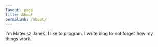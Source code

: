```yaml
---
layout: page
title: About
permalink: /about/
---
```


I'm Mateusz Janek. I like to program. I write blog to not forget how my things work.
